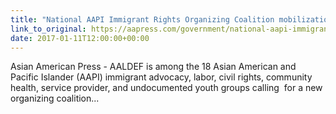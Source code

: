```yaml
---
title: "National AAPI Immigrant Rights Organizing Coalition mobilization for clean DREAM Act"
link_to_original: https://aapress.com/government/national-aapi-immigrant-rights-organizing-coalition-mobilization-for-clean-dream-act/
date: 2017-01-11T12:00:00+00:00
---
```

Asian American Press - AALDEF is among the 18 Asian American and Pacific Islander (AAPI) immigrant advocacy, labor, civil rights, community health, service provider, and undocumented youth groups calling  for a new organizing coalition...  



